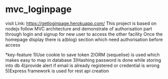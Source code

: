 # mvc_loginpage 

visit Link: https://getloginpage.herokuapp.com/ 
This project is based on nodejs follow MVC architecture and demonstrate of authorisation part through login and signup for new user to access the other facility
Once the homepage display there is a(blog) section which need authorisation before access 

*key-feature
1)Use cookie to save token 
2)ORM (sequelise) is used which makes easy to map in database
3)Hashing password is done while storing into db
4)provide alert if email is already  registered or credential is wrong
5)Express framework is used for rest api creation
